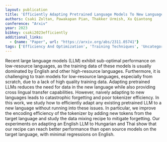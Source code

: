 ```yaml
---
layout: publication
title: 'Efficiently Adapting Pretrained Language Models To New Languages'
authors: Csaki Zoltan, Pawakapan Pian, Thakker Urmish, Xu Qiantong
conference: "Arxiv"
year: 2023
bibkey: csaki2023efficiently
additional_links:
  - {name: "Paper", url: "https://arxiv.org/abs/2311.05741"}
tags: ['Efficiency And Optimization', 'Training Techniques', 'Uncategorized']
---
```

Recent large language models (LLM) exhibit sub-optimal performance on
low-resource languages, as the training data of these models is usually
dominated by English and other high-resource languages. Furthermore, it is
challenging to train models for low-resource languages, especially from
scratch, due to a lack of high quality training data. Adapting pretrained LLMs
reduces the need for data in the new language while also providing cross
lingual transfer capabilities. However, naively adapting to new languages leads
to catastrophic forgetting and poor tokenizer efficiency. In this work, we
study how to efficiently adapt any existing pretrained LLM to a new language
without running into these issues. In particular, we improve the encoding
efficiency of the tokenizer by adding new tokens from the target language and
study the data mixing recipe to mitigate forgetting. Our experiments on
adapting an English LLM to Hungarian and Thai show that our recipe can reach
better performance than open source models on the target language, with minimal
regressions on English.
